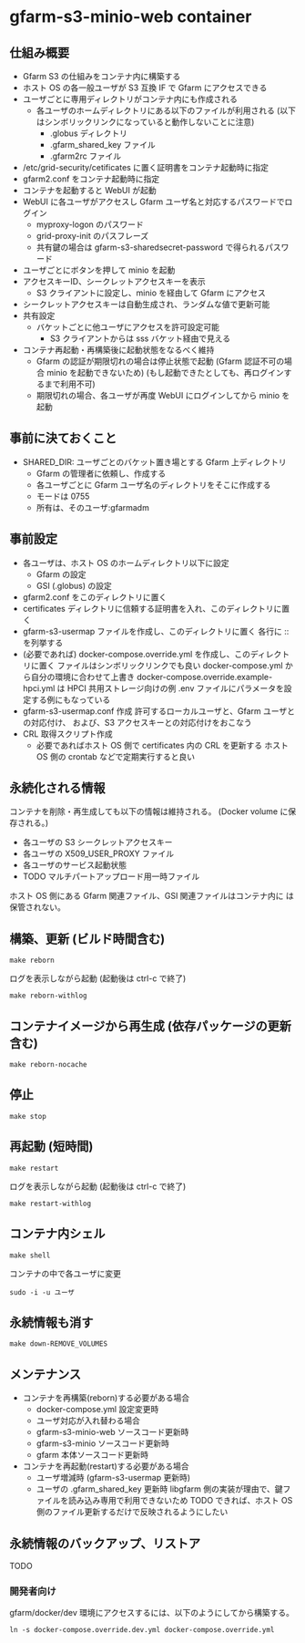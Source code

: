 # gfarm-s3-minio-web container

## 仕組み概要

- Gfarm S3 の仕組みをコンテナ内に構築する
- ホスト OS の各一般ユーザが S3 互換 IF で Gfarm にアクセスできる
- ユーザごとに専用ディレクトリがコンテナ内にも作成される
  - 各ユーザのホームディレクトリにある以下のファイルが利用される
    (以下はシンボリックリンクになっていると動作しないことに注意)
    - .globus ディレクトリ
    - .gfarm_shared_key ファイル
    - .gfarm2rc ファイル
- /etc/grid-security/cetificates に置く証明書をコンテナ起動時に指定
- gfarm2.conf をコンテナ起動時に指定
- コンテナを起動すると WebUI が起動
- WebUI に各ユーザがアクセスし Gfarm ユーザ名と対応するパスワードでログイン
  - myproxy-logon のパスワード
  - grid-proxy-init のパスフレーズ
  - 共有鍵の場合は gfarm-s3-sharedsecret-password で得られるパスワード
- ユーザごとにボタンを押して minio を起動
- アクセスキーID、シークレットアクセスキーを表示
  - S3 クライアントに設定し、minio を経由して Gfarm にアクセス
- シークレットアクセスキーは自動生成され、ランダムな値で更新可能
- 共有設定
  - バケットごとに他ユーザにアクセスを許可設定可能
    - S3 クライアントからは sss バケット経由で見える
- コンテナ再起動・再構築後に起動状態をなるべく維持
  - Gfarm の認証が期限切れの場合は停止状態で起動
    (Gfarm 認証不可の場合 minio を起動できないため)
    (もし起動できたとしても、再ログインするまで利用不可)
  - 期限切れの場合、各ユーザが再度 WebUI にログインしてから minio を起動

## 事前に決ておくこと

- SHARED_DIR: ユーザごとのバケット置き場とする Gfarm 上ディレクトリ
  - Gfarm の管理者に依頼し、作成する
  - 各ユーザごとに Gfarm ユーザ名のディレクトリをそこに作成する
  - モードは 0755
  - 所有は、そのユーザ:gfarmadm

## 事前設定

- 各ユーザは、ホスト OS のホームディレクトリ以下に設定
  - Gfarm の設定
  - GSI (.globus) の設定
- gfarm2.conf をこのディレクトリに置く
- certificates ディレクトリに信頼する証明書を入れ、このディレクトリに置く
- gfarm-s3-usermap ファイルを作成し、このディレクトリに置く
  各行に
  <Gfarm Username>:<Local Username>:<S3 Accesskey ID>
  を列挙する
- (必要であれば) docker-compose.override.yml を作成し、このディレクトリに置く
  ファイルはシンボリックリンクでも良い
  docker-compose.yml から自分の環境に合わせて上書き
  docker-compose.override.example-hpci.yml は HPCI 共用ストレージ向けの例
  .env ファイルにパラメータを設定する例にもなっている
- gfarm-s3-usermap.conf 作成
  許可するローカルユーザと、Gfarm ユーザとの対応付け、
  および、S3 アクセスキーとの対応付けをおこなう
- CRL 取得スクリプト作成
  - 必要であればホスト OS 側で certificates 内の CRL を更新する
    ホスト OS 側の crontab などで定期実行すると良い

## 永続化される情報

コンテナを削除・再生成しても以下の情報は維持される。
(Docker volume に保存される。)

- 各ユーザの S3 シークレットアクセスキー
- 各ユーザの X509_USER_PROXY ファイル
- 各ユーザのサービス起動状態
- TODO マルチパートアップロード用一時ファイル

ホスト OS 側にある Gfarm 関連ファイル、GSI 関連ファイルはコンテナ内に
は保管されない。

## 構築、更新 (ビルド時間含む)

```
make reborn
```

ログを表示しながら起動 (起動後は ctrl-c で終了)

```
make reborn-withlog
```

## コンテナイメージから再生成 (依存パッケージの更新含む)

```
make reborn-nocache
```

## 停止

```
make stop
```

## 再起動 (短時間)

```
make restart
```

ログを表示しながら起動 (起動後は ctrl-c で終了)

```
make restart-withlog
```

## コンテナ内シェル

```
make shell
```

コンテナの中で各ユーザに変更

```
sudo -i -u ユーザ
```

## 永続情報も消す

```
make down-REMOVE_VOLUMES
```

## メンテナンス

- コンテナを再構築(reborn)する必要がある場合
  - docker-compose.yml 設定変更時
  - ユーザ対応が入れ替わる場合
  - gfarm-s3-minio-web ソースコード更新時
  - gfarm-s3-minio ソースコード更新時
  - gfarm 本体ソースコード更新時
- コンテナを再起動(restart)する必要がある場合
  - ユーザ増減時 (gfarm-s3-usermap 更新時)
  - ユーザの .gfarm_shared_key 更新時
    libgfarm 側の実装が理由で、鍵ファイルを読み込み専用で利用できないため
    TODO できれば、ホスト OS 側のファイル更新するだけで反映されるようにしたい

## 永続情報のバックアップ、リストア

TODO

### 開発者向け

gfarm/docker/dev 環境にアクセスするには、以下のようにしてから構築する。

```
ln -s docker-compose.override.dev.yml docker-compose.override.yml
```
